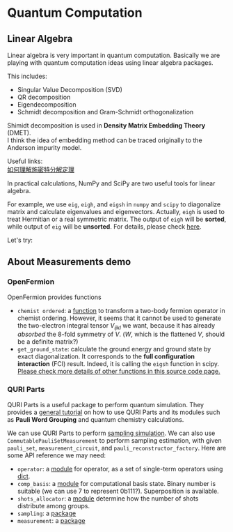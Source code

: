 # Quantum Computation

## Linear Algebra

Linear algebra is very important in quantum computation. 
Basically we are playing with quantum computation ideas using linear algebra packages.

This includes:
* Singular Value Decomposition (SVD)
* QR decomposition
* Eigendecomposition
* Schmidt decomposition and Gram-Schmidt orthogonalization

Shimidt decomposition is used in **Density Matrix Embedding Theory** (DMET).  
I think the idea of embedding method can be traced originally to the Anderson impurity model.  

Useful links:  
[如何理解施密特分解定理](https://zhuanlan.zhihu.com/p/86137107)

In practical calculations, NumPy and SciPy are two useful tools for linear algebra. 

For example, we use ```eig```, ```eigh```, and ```eigsh``` in ```numpy``` and ```scipy``` to diagonalize matrix and calculate eigenvalues and eigenvectors.
Actually, ```eigh``` is used to treat Hermitian or a real symmetric matrix. The output of ```eigh``` will be **sorted**, while output of ```eig``` will be **unsorted**. 
For details, please check [here](https://stackoverflow.com/questions/45434989/numpy-difference-between-linalg-eig-and-linalg-eigh).


Let's try:



## About Measurements demo

### OpenFermion

OpenFermion provides functions

* ```chemist ordered```: a [function](https://quantumai.google/reference/python/openfermion/transforms/chemist_ordered)
to transform a two-body fermion operator in chemist ordering. However, it seems that it cannot be used to generate the two-electron integral tensor $V_{ijkl}$
we want, because it has already _absorbed_ the 8-fold symmetry of $V$. ($W$, which is the flattened $V$, should be a definite matrix?)
* ```get_ground_state```: calculate the ground energy and ground state by exact diagonalization.
It corresponds to the **full configuration interaction** (FCI) result. Indeed, it is calling the ```eigsh``` function in scipy. [Please check more details of other functions in this source code page.][link-get_ground_state]

[link-get_ground_state]: https://github.com/quantumlib/OpenFermion/blob/v1.6.0/src/openfermion/linalg/sparse_tools.py#L600-L626

### QURI Parts

QURI Parts is a useful package to perform quantum simulation.
They provides a [general tutorial](https://quri-parts.qunasys.com/tutorials) on how to use QURI Parts and its modules
such as **Pauli Word Grouping** and quantum chemistry calculations. 

We can use QURI Parts to perform [sampling simulation](https://quri-parts.qunasys.com/tutorials/sampling_simulation).
We can also use ```CommutablePauliSetMeasurement```  to perform sampling estimation, with given ```pauli_set```, ```measurement_circuit```, and ```pauli_reconstructor_factory```.
Here are some API reference we may need:

* ```operator```: a [module](https://quri-parts.qunasys.com/quri_parts/core/quri_parts.core.operator.operator) for operator, as a set of single-term operators using [dict](https://utokyo-ipp.github.io/3/3-1.html).
* ```comp_basis```: a [module](https://quri-parts.qunasys.com/quri_parts/core/quri_parts.core.state.comp_basis.html) for computational basis state. Binary number is suitable (we can use 7 to represent 0b111?). Superposition is available.
* ```shots_allocator```: a [module](https://quri-parts.qunasys.com/quri_parts/core/quri_parts.core.sampling.shots_allocator.html) determine how the number of shots distribute among groups.
* ```sampling```: a [package](https://quri-parts.qunasys.com/quri_parts/core/quri_parts.core.estimator.sampling)
* ```measurement```: a [package](https://quri-parts.qunasys.com/quri_parts/core/quri_parts.core.measurement)


